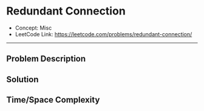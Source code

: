 # Redundant Connection

- Concept: Misc
- LeetCode Link: https://leetcode.com/problems/redundant-connection/

---

## Problem Description

## Solution

## Time/Space Complexity

